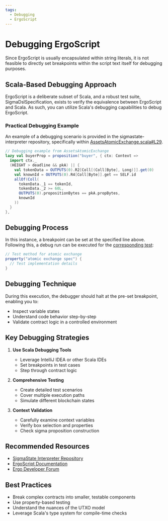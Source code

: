 ```yaml
---
tags:
  - Debugging
  - ErgoScript
---
```


# Debugging ErgoScript

Since ErgoScript is usually encapsulated within string literals, it is not feasible to directly set breakpoints within the script text itself for debugging purposes. 

## Scala-Based Debugging Approach

ErgoScript is a deliberate subset of Scala, and a robust test suite, SigmaDslSpecification, exists to verify the equivalence between ErgoScript and Scala. As such, you can utilize Scala's debugging capabilities to debug ErgoScript.

### Practical Debugging Example

An example of a debugging scenario is provided in the sigmastate-interpreter repository, specifically within [AssetsAtomicExchange.scala#L29](https://github.com/ScorexFoundation/sigmastate-interpreter/blob/83dc78b5c80b11dcab41ba8aa75a0a8a650e6473/sigmastate/src/test/scala/sigmastate/utxo/examples/AssetsAtomicExchange.scala#L29).

```scala
// Debugging example from AssetsAtomicExchange
lazy val buyerProp = proposition("buyer", { ctx: Context =>
  import ctx._
  (HEIGHT > deadline && pkA) || {
    val tokenData = OUTPUTS(0).R2[Coll[(Coll[Byte], Long)]].get(0)
    val knownId = OUTPUTS(0).R4[Coll[Byte]].get == SELF.id
    allOf(Coll(
      tokenData._1 == tokenId,
      tokenData._2 >= 60L,
      OUTPUTS(0).propositionBytes == pkA.propBytes,
      knownId
    ))
  }
},
```

## Debugging Process

In this instance, a breakpoint can be set at the specified line above. Following this, a debug run can be executed for the [corresponding test](https://github.com/ScorexFoundation/sigmastate-interpreter/blob/401d40a22430661ed5a397098633465b1e39e3bc/sigmastate/src/test/scala/sigmastate/utxo/examples/AssetsAtomicExchangeTests.scala#L46):

```scala
// Test method for atomic exchange
property("atomic exchange spec") {
  // Test implementation details
}
```

## Debugging Technique

During this execution, the debugger should halt at the pre-set breakpoint, enabling you to:
- Inspect variable states
- Understand code behavior step-by-step
- Validate contract logic in a controlled environment

## Key Debugging Strategies

1. **Use Scala Debugging Tools**
   - Leverage IntelliJ IDEA or other Scala IDEs
   - Set breakpoints in test cases
   - Step through contract logic

2. **Comprehensive Testing**
   - Create detailed test scenarios
   - Cover multiple execution paths
   - Simulate different blockchain states

3. **Context Validation**
   - Carefully examine context variables
   - Verify box selection and properties
   - Check sigma proposition construction

## Recommended Resources

- [SigmaState Interpreter Repository](https://github.com/ScorexFoundation/sigmastate-interpreter)
- [ErgoScript Documentation](ergoscript.md)
- [Ergo Developer Forum](https://www.ergoforum.org/)

## Best Practices

- Break complex contracts into smaller, testable components
- Use property-based testing
- Understand the nuances of the UTXO model
- Leverage Scala's type system for compile-time checks
